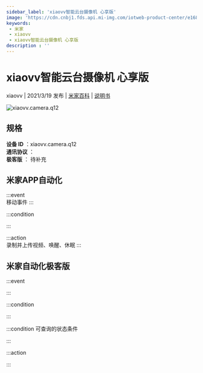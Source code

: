 ```yaml
---
sidebar_label: 'xiaovv智能云台摄像机 心享版'
image: 'https://cdn.cnbj1.fds.api.mi-img.com/iotweb-product-center/e16891309a4c96b685d95072d9577216_01拟物图标常态.png?GalaxyAccessKeyId=AKVGLQWBOVIRQ3XLEW&Expires=9223372036854775807&Signature=HT/57ql00jjBU+R2OMzJHAcirsU='
keywords: 
 - 米家
 - xiaovv
 - xiaovv智能云台摄像机 心享版
description : ''
---
```

# xiaovv智能云台摄像机 心享版

xiaovv | 2021/3/19 发布 | [米家百科](https://home.mi.com/webapp/content/baike/product/index.html?model=xiaovv.camera.q12) | [说明书](https://home.mi.com/views/introduction.html?model=xiaovv.camera.q12&region=cn)

![xiaovv.camera.q12](https://cdn.cnbj1.fds.api.mi-img.com/iotweb-product-center/e16891309a4c96b685d95072d9577216_01拟物图标常态.png?GalaxyAccessKeyId=AKVGLQWBOVIRQ3XLEW&Expires=9223372036854775807&Signature=HT/57ql00jjBU+R2OMzJHAcirsU=)

## 规格  
> 
**设备 ID** ：xiaovv.camera.q12  
**通讯协议** ：  
**极客版**  ： 待补充 


## 米家APP自动化  

:::event  
移动事件
:::

:::condition  

:::

:::action   
录制并上传视频、唤醒、休眠
:::

## 米家自动化极客版  

:::event  

:::

:::condition  

:::

:::condition 可查询的状态条件  

:::

:::action  

:::

        
